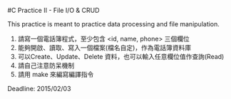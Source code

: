 
#C Practice II - File I/O & CRUD

This practice is meant to practice data processing and file manipulation.

1. 請寫一個電話簿程式，至少包含 <id, name, phone> 三個欄位
2. 能夠開啟、讀取、寫入一個檔案(檔名自定)，作為電話簿資料庫
3. 可以Create、Update、Delete 資料，也可以輸入任意欄位值作查詢(Read)
4. 請自己注意防呆機制
5. 請用 make 來編寫編譯指令

Deadline: 2015/02/03
